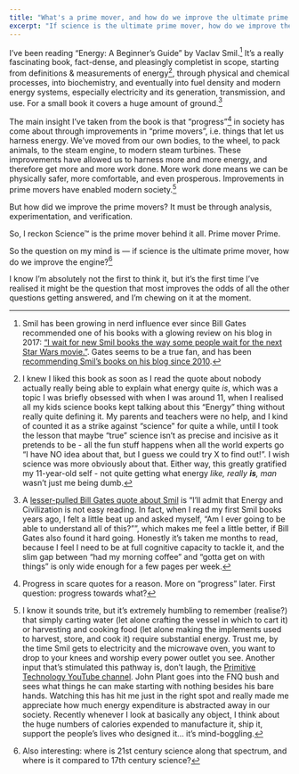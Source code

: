 ```yaml
---
title: "What's a prime mover, and how do we improve the ultimate prime mover?"
excerpt: "If science is the ultimate prime mover, how do we improve the engine?"
---
```


I’ve been reading “Energy: A Beginner’s Guide” by Vaclav Smil.[^1] It’s a really fascinating book, fact-dense, and pleasingly completist in scope, starting from definitions & measurements of energy[^2], through physical and chemical processes, into biochemistry, and eventually into fuel density and modern energy systems, especially electricity and its generation, transmission, and use. For a small book it covers a huge amount of ground.[^3]

The main insight I’ve taken from the book is that “progress”[^4] in society has come about through improvements in “prime movers”, i.e. things that let us harness energy. We’ve moved from our own bodies, to the wheel, to pack animals, to the steam engine, to modern steam turbines. These improvements have allowed us to harness more and more energy, and therefore get more and more work done. More work done means we can be physically safer, more comfortable, and even prosperous. Improvements in prime movers have enabled modern society.[^5]

But how did we improve the prime movers? It must be through analysis, experimentation, and verification. 

So, I reckon Science™ is the prime mover behind it all. Prime mover Prime.

So the question on my mind is — if science is the ultimate prime mover, how do we improve the engine?[^6]

I know I’m absolutely not the first to think it, but it’s the first time I’ve realised it might be the question that most improves the odds of all the other questions getting answered, and I’m chewing on it at the moment.


[^1]: Smil has been growing in nerd influence ever since Bill Gates recommended one of his books with a glowing review on his blog in 2017: [“I wait for new Smil books the way some people wait for the next Star Wars movie.”](https://www.gatesnotes.com/Books/Energy-and-Civilization). Gates seems to be a true fan, and has been [recommending Smil’s books on his blog since 2010](https://www.gatesnotes.com/Energy/Important-Books-About-Energy-by-Vaclav-Smil).

[^2]: I knew I liked this book as soon as I read the quote about nobody actually really being able to explain what energy quite *is*, which was a topic I was briefly obsessed with when I was around 11, when I realised all my kids science books kept talking about this “Energy” thing without really quite defining it. My parents and teachers were no help, and I kind of counted it as a strike against “science” for quite a while, until I took the lesson that maybe “true” science isn’t as precise and incisive as it pretends to be - all the fun stuff happens when all the world experts go “I have NO idea about that, but I guess we could try X to find out!”. I wish science was more obviously about that. Either way, this greatly gratified my 11-year-old self - not quite getting what energy *like, really **is**, man* wasn’t just me being dumb.

[^3]: A [lesser-pulled Bill Gates quote about Smil](https://www.gatesnotes.com/Books/Energy-and-Civilization) is “I’ll admit that Energy and Civilization is not easy reading. In fact, when I read my first Smil books years ago, I felt a little beat up and asked myself, “Am I ever going to be able to understand all of this?””, which makes me feel a little better, if Bill Gates also found it hard going. Honestly it’s taken me months to read, because I feel I need to be at full cognitive capacity to tackle it, and the slim gap between “had my morning coffee” and “gotta get on with things” is only wide enough for a few pages per week. 

[^4]: Progress in scare quotes for a reason. More on “progress” later. First question: progress towards what?

[^5]:I know it sounds trite, but it’s extremely humbling to remember (realise?) that simply carting water (let alone crafting the vessel in which to cart it) or harvesting and cooking food (let alone making the implements used to harvest, store, and cook it) require substantial energy. Trust me, by the time Smil gets to electricity and the microwave oven, you want to drop to your knees and worship every power outlet you see. Another input that’s stimulated this pathway is, don’t laugh, the [Primitive Technology YouTube channel](https://www.youtube.com/channel/UCAL3JXZSzSm8AlZyD3nQdBA). John Plant goes into the FNQ bush and sees what things he can make starting with nothing besides his bare hands. Watching this has hit me just in the right spot and really made me appreciate how much energy expenditure is abstracted away in our society. Recently whenever I look at basically any object, I think about the huge numbers of calories expended to manufacture it, ship it, support the people’s lives who designed it… it’s mind-boggling.

[^6]:Also interesting: where is 21st century science along that spectrum, and where is it compared to 17th century science?